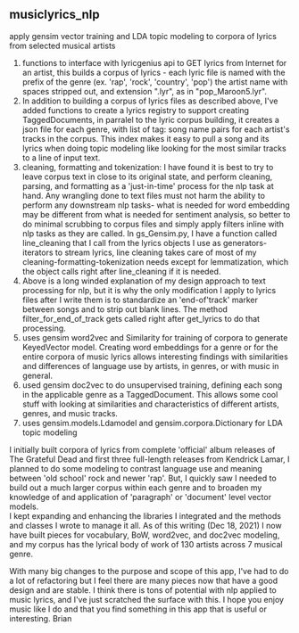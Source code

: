 ## musiclyrics_nlp
apply gensim vector training and LDA topic modeling to corpora of lyrics from selected musical artists

1. functions to interface with lyricgenius api to GET lyrics from Internet for an artist, this builds a corpus of lyrics - each lyric file is named with the prefix of the genre (ex. 'rap', 'rock', 'country', 'pop') the artist name with spaces stripped out, and extension ".lyr", as in "pop_Maroon5.lyr".
2. In addition to building a corpus of lyrics files as described above, I've added functions to create a lyrics registry to support creating TaggedDocuments, in parralel to the lyric corpus building, it creates a json file for each genre, with list of tag: song name pairs for each artist's tracks in the corpus.  This index makes it easy to pull a song and its lyrics when doing topic modeling like looking for the most similar tracks to a line of input text.
3. cleaning, formatting and tokenization:  I have found it is best to try to leave corpus text in close to its original state, and perform cleaning, parsing, and formatting as a 'just-in-time' process for the nlp task at hand.  Any wrangling done to text files must not harm the ability to perform any downstream nlp tasks- what is needed for word embedding may be different from what is needed for sentiment analysis, so better to do minimal scrubbing to corpus files and simply apply filters inline with nlp tasks as they are called.  In gs_Gensim.py, I have a function called line_cleaning that I call from the lyrics objects I use as generators-iterators to stream lyrics, line cleaning takes care of most of my cleaning-formatting-tokenization needs except for lemmatization, which the object calls right after line_cleaning if it is needed.
4. Above is a long winded explanation of my design approach to text processing for nlp, but it is why the only modification I apply to lyrics files after I write them is to standardize an 'end-of'track' marker between songs and to strip out blank lines.  The method filter_for_end_of_track gets called right after get_lyrics to do that processing.
5. uses gensim word2vec and Similarity for training of corpora to generate KeyedVector model.  Creating word embeddings for a genre or for the entire corpora of music lyrics allows interesting findings with similarities and differences of language use by artists, in genres, or with music in general.
6. used gensim doc2vec to do unsupervised training, defining each song in the applicable genre as a TaggedDocument.  This allows some cool stuff with looking at similarities and characteristics of different artists, genres, and music tracks.  
7. uses gensim.models.Ldamodel and gensim.corpora.Dictionary for LDA topic modeling

I initially built corpora of lyrics from complete 'official' album releases of The Grateful Dead and first three full-length releases from Kendrick Lamar, I planned to do some modeling to contrast language use and meaning between 'old school' rock and newer 'rap'.  But, I quickly saw I needed to build out a much larger corpus within each genre and to broaden my knowledge of and application of 'paragraph' or 'document' level vector models.  
I kept expanding and enhancing the libraries I integrated and the methods and classes I wrote to manage it all.  As of this writing (Dec 18, 2021) I now have built pieces for vocabulary, BoW, word2vec, and doc2vec modeling, and my corpus has the lyrical body of work of 130 artists across 7 musical genre.

With many big changes to the purpose and scope of this app, I've had to do a lot of refactoring but I feel there are many pieces now that have a good design and are stable.  I think there is tons of potential with nlp applied to music lyrics, and I've just scratched the surface with this.  I hope you enjoy music like I do and that you find something in this app that is useful or interesting.
Brian

